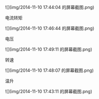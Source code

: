 ![](img/2014-11-10 17:44:04 的屏幕截图.png)

电流转矩

![](img/2014-11-10 17:46:44 的屏幕截图.png)

电压

![](img/2014-11-10 17:49:11 的屏幕截图.png)

转速

![](img/2014-11-10 17:48:07 的屏幕截图.png)

温升

![](img/2014-11-10 17:43:11 的屏幕截图.png)